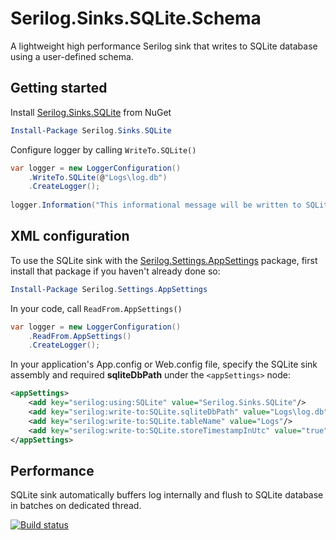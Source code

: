 # Serilog.Sinks.SQLite.Schema
A lightweight high performance Serilog sink that writes to SQLite database using a user-defined schema.

## Getting started
Install [Serilog.Sinks.SQLite](https://www.nuget.org/packages/Serilog.Sinks.SQLite) from NuGet

```PowerShell
Install-Package Serilog.Sinks.SQLite
```

Configure logger by calling `WriteTo.SQLite()`

```C#
var logger = new LoggerConfiguration()
    .WriteTo.SQLite(@"Logs\log.db")
    .CreateLogger();
    
logger.Information("This informational message will be written to SQLite database");
```

## XML <appSettings> configuration

To use the SQLite sink with the [Serilog.Settings.AppSettings](https://www.nuget.org/packages/Serilog.Settings.AppSettings) package, first install that package if you haven't already done so:

```PowerShell
Install-Package Serilog.Settings.AppSettings
```
In your code, call `ReadFrom.AppSettings()`

```C#
var logger = new LoggerConfiguration()
    .ReadFrom.AppSettings()
    .CreateLogger();
```
In your application's App.config or Web.config file, specify the SQLite sink assembly and required **sqliteDbPath** under the `<appSettings>` node:

```XML
<appSettings>
    <add key="serilog:using:SQLite" value="Serilog.Sinks.SQLite"/>
    <add key="serilog:write-to:SQLite.sqliteDbPath" value="Logs\log.db"/>
    <add key="serilog:write-to:SQLite.tableName" value="Logs"/>
    <add key="serilog:write-to:SQLite.storeTimestampInUtc" value="true"/>
</appSettings>    
```

## Performance
SQLite sink automatically buffers log internally and flush to SQLite database in batches on dedicated thread.

[![Build status](https://ci.appveyor.com/api/projects/status/sqjvxji4w84iyqa0?svg=true)](https://ci.appveyor.com/project/SaleemMirza/serilog-sinks-sqlite)
